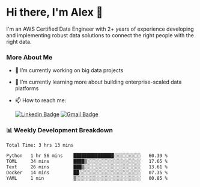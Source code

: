 # Hi there, I'm Alex  👋

I'm an AWS Certified Data Engineer with 2+ years of experience developing and implementing robust data solutions to connect the right people with the right data. 

### More About Me

- 🔭 I’m currently working on big data projects
- 🌱 I’m currently learning more about building enterprise-scaled data platforms
- 📫 How to reach me:

  [![Linkedin Badge](https://img.shields.io/badge/LinkedIn-0077B5?style=for-the-badge&logo=linkedin&logoColor=white)](https://www.linkedin.com/in/itsalexchen) [![Gmail Badge](https://img.shields.io/badge/Gmail-D14836?style=for-the-badge&logo=gmail&logoColor=white)](mailto:itsalexchen@gmail.com)




### 📊 Weekly Development Breakdown
<!--START_SECTION:waka-->

```txt
Total Time: 3 hrs 13 mins

Python   1 hr 56 mins    ███████████████░░░░░░░░░░   60.39 %
TOML     34 mins         ████▒░░░░░░░░░░░░░░░░░░░░   17.65 %
Text     26 mins         ███▒░░░░░░░░░░░░░░░░░░░░░   13.61 %
Docker   14 mins         ██░░░░░░░░░░░░░░░░░░░░░░░   07.35 %
YAML     1 min           ▒░░░░░░░░░░░░░░░░░░░░░░░░   00.85 %
```

<!--END_SECTION:waka-->
